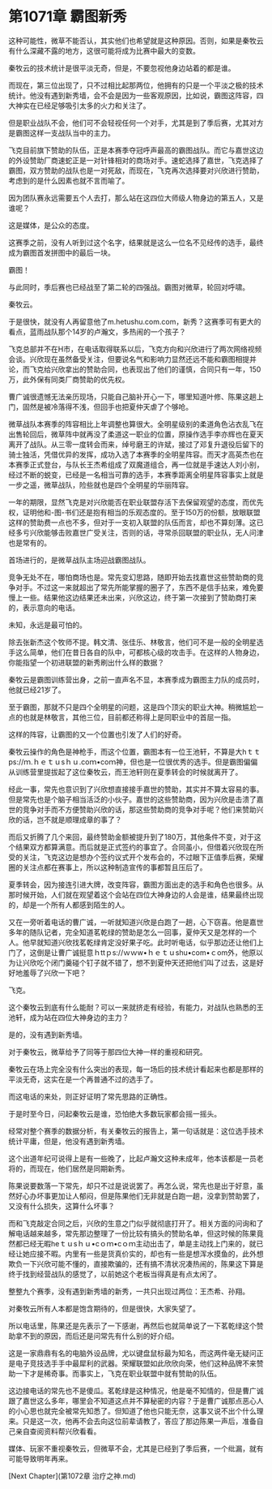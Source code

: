 # 第1071章 霸图新秀

这种可能性，微草不能否认，其实他们也希望就是这种原因。否则，如果是秦牧云有什么深藏不露的地方，这很可能将成为比赛中最大的变数。

秦牧云的技术统计是很平淡无奇，但是，不要忽视他身边站着的都是谁。

而现在，第三位出现了，只不过相比起那两位，他拥有的只是一个平淡之极的技术统计。他没有遇到新秀墙，会不会是因为一些客观原因，比如说，霸图这阵容，四大神实在已经足够吸引太多的火力和关注了。

但是职业战队不会，他们可不会轻视任何一个对手，尤其是到了季后赛，尤其对方是霸图这样一支战队当中的主力。

飞克目前旗下赞助的队伍，正是本赛季夺冠呼声最高的霸图战队。而它与嘉世这边的外设赞助厂商速蛇正是一对针锋相对的商场对手。速蛇选择了嘉世，飞克选择了霸图，双方赞助的战队也是一对死敌，而现在，飞克再次选择要对兴欣进行赞助，考虑到的是什么因素也就不言而喻了。

因为团队赛永远需要五个人去打，那么站在这四位大师级人物身边的第五人，又是谁呢？

这是媒体，是公众的态度。

这赛季之前，没有人听到过这个名字，结果就是这么一位名不见经传的选手，最终成为霸图首发拼图中的最后一块。

霸图！

与此同时，季后赛也已经战至了第二轮的四强战。霸图对微草，轮回对呼啸。

秦牧云。

于是很快，就没有人再留意他了m.hetushu.com.com，新秀？这赛季可有更大的看点，蓝雨战队那个14岁的卢瀚文，多热闹的一个孩子？

飞克总部并不在H市，在电话取得联系以后，飞克方向和兴欣进行了两次网络视频会谈。兴欣现在虽然备受关注，但要说名气和影响力显然还远不能和霸图相提并论，而飞克给兴欣拿出的赞助合同，也表现出了他们的谨慎，合同只有一年，150万，此外保有同类厂商赞助的优先权。

曹广诚很遗憾无法亲历现场，只能自己脑补开心一下，哪里知道叶修、陈果这趟上门，固然是被冷落得不浅，但回手也把夏仲天虐了个够呛。

微草战队本赛季的阵容相比上年调整也算很大。全明星级别的柔道角色沾衣乱飞在出售轮回后，微草阵中就再没了柔道这一职业的位置，原操作选手李亦辉也在夏天离开了战队。从三零一度转会而来，绰号磨王的许斌，接过了邓复升退役后留下的骑士独活，凭借优异的发挥，成功入选了本赛季的全明星阵容。而天才高英杰也在本赛季正式登台，与队长王杰希组成了双魔道组合，再一位就是手速达人刘小别，经过不断的蜕变，已经是一名相当可靠的选手，本赛季距离全明星阵容事实上就是一步之遥，微草战队，险些就也是四个全明星的华丽阵容。

一年的期限，显然飞克是对兴欣能否在职业联盟存活下去保留观望的态度，而优先权，证明他和-图-书们还是抱有相当的乐观态度的。至于150万的份额，放眼联盟这样的赞助费一点也不多，但对于一支初入联盟的队伍而言，却也不算刻薄。这已经多亏兴欣能够击败嘉世广受关注，否则的话，寻常杀回联盟的职业队，无人问津也是常有的。

首场进行的，是微草战队主场迎战霸图战队。

竞争无处不在，哪怕商场也是。常先变幻思路，随即开始去找嘉世这些赞助商的竞争对手。不过这一来就超出了常先所能掌握的圈子了，东西不是信手拈来，难免要慢上一些。结果他这边结果还未出来，兴欣这边，终于第一次接到了赞助商打来的，表示意向的电话。

未知，永远是最可怕的。

除去张新杰这个牧师不提。韩文清、张佳乐、林敬言，他们可不是一般的全明星选手这么简单，他们在昔日各自的队中，可都核心级的攻击手。在这样的人物身边，你能指望一个初进联盟的新秀刷出什么样的数据？

秦牧云是霸图训练营出身，之前一直声名不显，本赛季成为霸图主力队的成员时，他就已经21岁了。

至于霸图，那就不只是四个全明星的问题，这是四个顶尖的职业大神。稍微尴尬一点的也就是林敬言，其他三位，目前都还称得上是同职业中的首屈一指。

这样的阵容，让霸图的又一个位置也引发了人们的好奇。

秦牧云操作的角色是神枪手，而这个位置，霸图本有一位王池轩，不算是大hｔｔps://ｍ.ｈｅｔｕsｈｕ.coｍ•coｍ神，但也是一位很优秀的选手。但是霸图偏偏从训练营里提拔起了这位秦牧云，而王池轩则在夏季转会的时候就离开了。

经此一事，常先也意识到了兴欣想直接接手嘉世的赞助，其实并不算太容易的事。但是常先也是个脑子相当活泛的小伙子。嘉世的这些赞助商，因为兴欣是击溃了嘉世的竞争对手而不方便赞助兴欣的话，那这些赞助商的竞争对手呢？他们来赞助兴欣的话，岂不就是顺理成章的事了？

而后又折腾了几个来回，最终赞助金额被提升到了180万，其他条件不变，对于这个结果双方都算满意。而后就是正式签约的事宜了。合同虽小，但借着兴欣现在所受的关注，飞克这边是想办个签约议式开个发布会的，不过眼下正值季后赛，荣耀圈的关注点都在赛事上，所以这种制造宣传的事都暂且压后了。

夏季转会，因为接连引进大牌，改变阵容，霸图方面出走的选手和角色也很多。从那时候开始，人们就在观望着这个会站在四位大神身边的人会是谁，结果最终出现的，却是一个所有人都感到陌生的人。

又在一旁听着电话的曹广诚，一听就知道兴欣是白跑了一趟，心下窃喜。他是嘉世多年的随队记者，完全知道茗乾绿的赞助是怎么一回事，夏仲天又是怎样的一个人。他早就知道兴欣找茗乾绿肯定没好果子吃。此时听电话，似乎那边还让他们上门了，这倒是让曹广诚挺意ｈttｐs://ｗｗw•ｈｅｔｕshu•com•ｃom外，他原以为让兴欣吃个闭门羹碰个钉子就不错了，想不到夏仲天还把他们叫了过去，这是好好地羞辱了兴欣一下吧？

飞克。

这个秦牧云到底有什么能耐？可以一来就挤走有经验，有能力，对战队也熟悉的王池轩，成为站在四位大神身边的主力？

是的，没有遇到新秀墙。

对于秦牧云，微草给予了同等于那四位大神一样的重视和研究。

秦牧云在场上完全没有什么突出的表现，每一场后的技术统计看起来也都是那样的平淡无奇，这实在是一个再普通不过的选手了。

而这电话的来处，则正好证明了常先思路的正确性。

于是时至今日，问起秦牧云是谁，恐怕绝大多数玩家都会摇一摇头。

经常对整个赛季的数据分析，有关秦牧云的报告上，第一句话就是：这位选手技术统计平庸，但是，他没有遇到新秀墙。

这个出道年纪可说得上是有一些晚了，比起卢瀚文这种未成年，他本该都是一员老将的，而现在，他们居然是同期新秀。

陈果说要数落一下常先，却只不过是说说罢了。再怎么说，常先也是出于好意，虽然好心办坏事更加让人郁闷，但是陈果他们无非就是白跑一趟，没拿到赞助罢了，又没有什么损失，这算什么坏事？

而和飞克敲定合同之后，兴欣的生意之门似乎就彻底打开了。相关方面的问询和了解电话越来越多，常先那边整理了一份比较有搞头的赞助名单，但这时候的陈果竟然都已经无暇heｔｕsｈｕ•cｏｍ•cｏｍ主动出击了，单是主动找上门来的，就已经让她应接不暇。内里有一些是货真价实的，却也有一些是想浑水摸鱼的，此外想欺负一下兴欣可能不懂的，直接欺骗的，还有搞不清状况凑热闹的，陈果这下算是终于找到经营战队的感觉了，以前她这个老板当得真是有点太闲了。

整整九个赛季，没有遇到新秀墙的新秀，一共只出现过两位：王杰希、孙翔。

对秦牧云所有人本都是饱含期待的，但是很快，大家失望了。

所以电话里，陈果还是先表示了一下感谢，再然后也就简单说了一下茗乾绿这个赞助拿不到的原因，而后还是问常先有什么别的好介绍。

这是一家鼎鼎有名的电脑外设品牌，尤以键盘鼠标最为知名，而这两件毫无疑问正是电子竞技选手手中最犀利的武器。荣耀联盟如此欣欣向荣，他们这种品牌不来赞助一下才是稀奇事。而事实上，飞克在职业联盟中就有赞助的队伍。

这边接电话的常先也不是傻瓜。茗乾绿是这种情况，他是毫不知情的，但是曹广诚跟了嘉世这么多年，哪里会不知道这点并不算秘密的内容？于是曹广诚那点恶心人的小心思也就完全被常先知悉了。但知道了他也只能无奈，这事又说不出个什么理来。只是这一次，他再不会去向这位前辈请教了，答应了那边陈果一声后，准备自己亲自查阅资料帮兴欣看看。

媒体、玩家不重视秦牧云，但微草不会，尤其是已经到了季后赛，一个纰漏，就有可能导致明年再来。



[Next Chapter](第1072章 治疗之神.md)